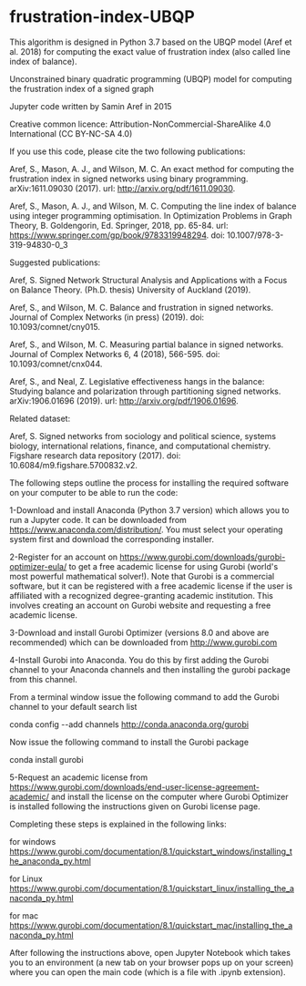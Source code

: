 # frustration-index-UBQP
This algorithm is designed in Python 3.7 based on the UBQP model (Aref et al. 2018) for computing the exact value of frustration index (also called line index of balance).

Unconstrained binary quadratic programming (UBQP) model for computing the frustration index of a signed graph

Jupyter code written by Samin Aref in 2015

Creative common licence: Attribution-NonCommercial-ShareAlike 4.0 International (CC BY-NC-SA 4.0)

If you use this code, please cite the two following publications:

Aref, S., Mason, A. J., and Wilson, M. C. An exact method for computing the frustration index in signed networks using binary programming. arXiv:1611.09030 (2017). url: http://arxiv.org/pdf/1611.09030.

Aref, S., Mason, A. J., and Wilson, M. C. Computing the line index of balance using integer programming optimisation. In Optimization Problems in Graph Theory, B. Goldengorin, Ed. Springer, 2018, pp. 65-84. url: https://www.springer.com/gp/book/9783319948294. doi: 10.1007/978-3-319-94830-0_3

Suggested publications:

Aref, S. Signed Network Structural Analysis and Applications with a Focus on Balance Theory. (Ph.D. thesis) University of Auckland (2019).

Aref, S., and Wilson, M. C. Balance and frustration in signed networks. Journal of Complex Networks (in press) (2019). doi: 10.1093/comnet/cny015.

Aref, S., and Wilson, M. C. Measuring partial balance in signed networks. Journal of Complex Networks 6, 4 (2018), 566-595. doi: 10.1093/comnet/cnx044.

Aref, S., and Neal, Z. Legislative effectiveness hangs in the balance: Studying balance and polarization through partitioning signed networks. arXiv:1906.01696 (2019). url: http://arxiv.org/pdf/1906.01696.
 
Related dataset:

Aref, S. Signed networks from sociology and political science, systems biology, international relations, finance, and computational chemistry. Figshare research data repository (2017). doi: 10.6084/m9.figshare.5700832.v2.

The following steps outline the process for installing the required software on your computer to be able to run the code:

1-Download and install Anaconda (Python 3.7 version) which allows you to run a Jupyter code. It can be downloaded from https://www.anaconda.com/distribution/. You must select your operating system first and download the corresponding installer.

2-Register for an account on https://www.gurobi.com/downloads/gurobi-optimizer-eula/ to get a free academic license for using Gurobi (world's most powerful mathematical solver!).
Note that Gurobi is a commercial software, but it can be registered with a free academic license if the user is affiliated with a recognized degree-granting academic institution. This involves creating an account on Gurobi website and requesting a free academic license.

3-Download and install Gurobi Optimizer (versions 8.0 and above are recommended) which can be downloaded from http://www.gurobi.com 

4-Install Gurobi into Anaconda. You do this by first adding the Gurobi channel to your Anaconda channels and then installing the gurobi package from this channel.

From a terminal window issue the following command to add the Gurobi channel to your default search list

conda config --add channels http://conda.anaconda.org/gurobi

Now issue the following command to install the Gurobi package

conda install gurobi

5-Request an academic license from https://www.gurobi.com/downloads/end-user-license-agreement-academic/ and install the license on the computer where Gurobi Optimizer is installed following the instructions given on Gurobi license page.

Completing these steps is explained in the following links: 

for windows
https://www.gurobi.com/documentation/8.1/quickstart_windows/installing_the_anaconda_py.html

for Linux
https://www.gurobi.com/documentation/8.1/quickstart_linux/installing_the_anaconda_py.html

for mac
https://www.gurobi.com/documentation/8.1/quickstart_mac/installing_the_anaconda_py.html

After following the instructions above, open Jupyter Notebook which takes you to an environment (a new tab on your browser pops up on your screen) where you can open the main code (which is a file with .ipynb extension).
